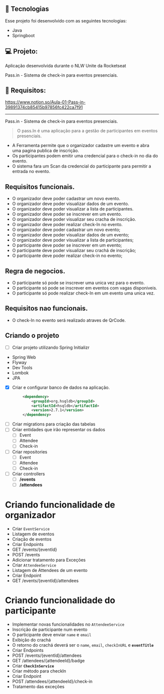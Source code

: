 ## 🚀 Tecnologias

Esse projeto foi desenvolvido com as seguintes tecnologias:

- Java
- Springboot

## 💻 Projeto:

Aplicação desenvolvida durante o NLW Unite da Rocketseat

Pass.in - Sistema de check-in para eventos presenciais.

## 🎨 Requisitos:

https://www.notion.so/Aula-01-Pass-in-39891374cb85415b97856fc422ca7f91

---

Pass.in - Sistema de check-in para eventos presenciais.

> O pass.In é uma aplicação para a gestão de participantes em eventos presenciais.
> 
- A Ferramenta permite que o organizador cadastre um evento e abra uma pagina publica de inscrição.
- Os participantes podem emitir uma credencial para o check-in no dia do evento.
- O sistema fara um Scan da credencial do participante para permitir a entrada no evento.

## Requisitos funcionais.

- O organizador deve poder cadastrar um novo evento.
- O organizador deve poder visualizar dados de um evento.
- O organizador deve poder visualizar a lista de participantes.
- O organizador deve poder se inscrever em um evento.
- O organizador deve poder visualizar seu cracha de inscrição.
- O organizador deve poder realizar check-In no evento.
- O organizador deve poder cadastrar um novo evento;
- O organizador deve poder visualizar dados de um evento;
- O organizador deve poder visualizar a lista de participantes;
- O participante deve poder se inscrever em um evento;
- O participante deve poder visualizar seu crachá de inscrição;
- O participante deve poder realizar check-in no evento;

## Regra de negocios.

- O participante só pode se inscrever uma unica vez para o evento.
- O participante só pode se inscrever em eventos com vagas disponiveis.
- O participante só pode realizar check-In em um evento uma unica vez.

## Requisitos nao funcionais.

- O check-In no evento será realizado atraves de QrCode.

## Criando o projeto

- [ ]  Criar projeto utilizando Spring Initializr
- Spring Web
- Flyway
- Dev Tools
- Lombok
- JPA
- [x]  Criar e configurar banco de dados na aplicação.

```xml
		<dependency>
			<groupId>org.hsqldb</groupId>
			<artifactId>hsqldb</artifactId>
			<version>2.7.1</version>
		</dependency>
```

- [ ]  Criar migrations para criação das tabelas
- [ ]  Criar entidades que irão representar os dados
    - [ ]  Event
    - [ ]  Attendee
    - [ ]  Check-in
- [ ]  Criar repositories
    - [ ]  Event
    - [ ]  Attendee
    - [ ]  Check-in
- [ ]  Criar controllers
    - [ ]  **/events**
    - [ ]  **/attendees**

# Criando funcionalidade de organizador

- Criar `EventService`
- Listagem de eventos
- Criação de eventos
- Criar Endpoints
- GET /events/{eventId}
- POST /events
- Adicionar tratamento para Exceções
- Criar `AttendeeService`
- Listagem de Attendees de um evento
- Criar Endpoint
- GET /events/{eventId}/attendees

# Criando funcionalidade do participante

- Implementar novas funcionalidades no `AttendeeService`
- Inscrição de participante num evento
- O participante deve enviar `name` e `email`
- Exibição do crachá
- O retorno do crachá deverá ser o `name`, `email`, `checkInURL` e **`eventTitle`**
- Criar Endpoints
- POST /events/{eventId}/attendees
- GET /attendees/{attendeeId}/badge
- Criar **`CheckInService`**
- Criar método para checkIn
- Criar Endpoint
- POST /attendees/{attendeeId}/check-in
- Tratamento das exceções
